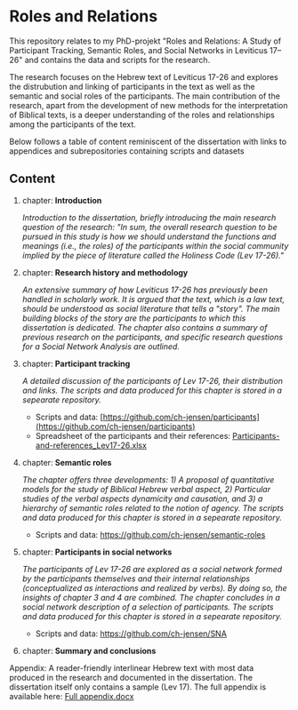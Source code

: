 # Roles and Relations

This repository relates to my PhD-projekt "Roles and Relations: A Study of Participant Tracking, Semantic Roles, and Social Networks in Leviticus 17–26" and contains the data and scripts for the research.

The research focuses on the Hebrew text of Leviticus 17-26 and explores the distrubution and linking of participants in the text as well as the semantic and social roles of the participants. The main contribution of the research, apart from the development of new methods for the interpretation of Biblical texts, is a deeper understanding of the roles and relationships among the participants of the text.

Below follows a table of content reminiscent of the dissertation with links to appendices and subrepositories containing scripts and datasets

## Content

1. chapter: **Introduction**

    *Introduction to the dissertation, briefly introducing the main research question of the research: "In sum, the overall research question to be pursued in this study is how we should understand the functions and meanings (i.e., the roles) of the participants within the social community implied by the piece of literature called the Holiness Code (Lev 17-26)."*

2. chapter: **Research history and methodology**

    *An extensive summary of how Leviticus 17-26 has previously been handled in scholarly work. It is argued that the text, which is a law text, should be understood as social literature that tells a "story". The main building blocks of the story are the participants to which this dissertation is dedicated. The chapter also contains a summary of previous research on the participants, and specific research questions for a Social Network Analysis are outlined.* 

3. chapter: **Participant tracking**

    *A detailed discussion of the participants of Lev 17-26, their distribution and links. The scripts and data produced for this chapter is stored in a sepearate repository.*
    
    * Scripts and data: [https://github.com/ch-jensen/participants](https://github.com/ch-jensen/participants)
    * Spreadsheet of the participants and their references: [Participants-and-references_Lev17-26.xlsx](https://github.com/ch-jensen/Roles-and-Relations/blob/main/Participants-and-references_Lev17-26.xlsx)

4. chapter: **Semantic roles**

      *The chapter offers three developments: 1) A proposal of quantitative models for the study of Biblical Hebrew verbal aspect, 2) Particular studies of the verbal aspects dynamicity and causation, and 3) a hierarchy of semantic roles related to the notion of agency. The scripts and data produced for this chapter is stored in a sepearate repository.*
   
   * Scripts and data: https://github.com/ch-jensen/semantic-roles

5. chapter: **Participants in social networks**

      *The participants of Lev 17-26 are explored as a social network formed by the participants themselves and their internal relationships (conceptualized as interactions and realized by verbs). By doing so, the insights of chapter 3 and 4 are combined. The chapter concludes in a social network description of a selection of participants. The scripts and data produced for this chapter is stored in a sepearate repository.*

   * Scripts and data: https://github.com/ch-jensen/SNA

6. chapter: **Summary and conclusions**

Appendix: A reader-friendly interlinear Hebrew text with most data produced in the research and documented in the dissertation. The dissertation itself only contains a sample (Lev 17). The full appendix is available here: [Full appendix.docx](https://github.com/ch-jensen/Roles-and-Relations/blob/main/Full%20appendix.docx)
